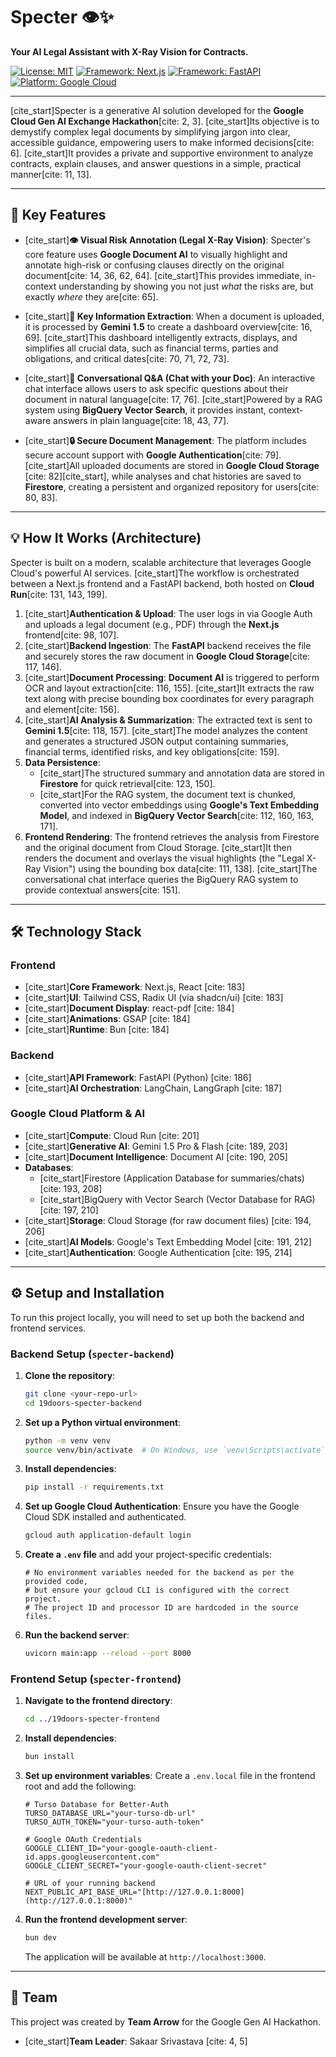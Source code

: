 # Specter 👁️✨

**Your AI Legal Assistant with X-Ray Vision for Contracts.**

[![License: MIT](https://img.shields.io/badge/License-MIT-yellow.svg)](https://opensource.org/licenses/MIT)
[![Framework: Next.js](https://img.shields.io/badge/Next.js-000000?style=for-the-badge&logo=nextdotjs&logoColor=white)](https://nextjs.org/)
[![Framework: FastAPI](https://img.shields.io/badge/FastAPI-005571?style=for-the-badge&logo=fastapi)](https://fastapi.tiangolo.com/)
[![Platform: Google Cloud](https://img.shields.io/badge/Google_Cloud-4285F4?style=for-the-badge&logo=google-cloud&logoColor=white)](https://cloud.google.com/)

---

[cite_start]Specter is a generative AI solution developed for the **Google Cloud Gen AI Exchange Hackathon**[cite: 2, 3]. [cite_start]Its objective is to demystify complex legal documents by simplifying jargon into clear, accessible guidance, empowering users to make informed decisions[cite: 6]. [cite_start]It provides a private and supportive environment to analyze contracts, explain clauses, and answer questions in a simple, practical manner[cite: 11, 13].

---

## 🚀 Key Features

* [cite_start]**👁️ Visual Risk Annotation (Legal X-Ray Vision)**: Specter's core feature uses **Google Document AI** to visually highlight and annotate high-risk or confusing clauses directly on the original document[cite: 14, 36, 62, 64]. [cite_start]This provides immediate, in-context understanding by showing you not just *what* the risks are, but exactly *where* they are[cite: 65].

* [cite_start]**📝 Key Information Extraction**: When a document is uploaded, it is processed by **Gemini 1.5** to create a dashboard overview[cite: 16, 69]. [cite_start]This dashboard intelligently extracts, displays, and simplifies all crucial data, such as financial terms, parties and obligations, and critical dates[cite: 70, 71, 72, 73].

* [cite_start]**💬 Conversational Q&A (Chat with your Doc)**: An interactive chat interface allows users to ask specific questions about their document in natural language[cite: 17, 76]. [cite_start]Powered by a RAG system using **BigQuery Vector Search**, it provides instant, context-aware answers in plain language[cite: 18, 43, 77].

* [cite_start]**🔒 Secure Document Management**: The platform includes secure account support with **Google Authentication**[cite: 79]. [cite_start]All uploaded documents are stored in **Google Cloud Storage** [cite: 82][cite_start], while analyses and chat histories are saved to **Firestore**, creating a persistent and organized repository for users[cite: 80, 83].

---

## 💡 How It Works (Architecture)

Specter is built on a modern, scalable architecture that leverages Google Cloud's powerful AI services. [cite_start]The workflow is orchestrated between a Next.js frontend and a FastAPI backend, both hosted on **Cloud Run**[cite: 131, 143, 199].

1.  [cite_start]**Authentication & Upload**: The user logs in via Google Auth and uploads a legal document (e.g., PDF) through the **Next.js** frontend[cite: 98, 107].
2.  [cite_start]**Backend Ingestion**: The **FastAPI** backend receives the file and securely stores the raw document in **Google Cloud Storage**[cite: 117, 146].
3.  [cite_start]**Document Processing**: **Document AI** is triggered to perform OCR and layout extraction[cite: 116, 155]. [cite_start]It extracts the raw text along with precise bounding box coordinates for every paragraph and element[cite: 156].
4.  [cite_start]**AI Analysis & Summarization**: The extracted text is sent to **Gemini 1.5**[cite: 118, 157]. [cite_start]The model analyzes the content and generates a structured JSON output containing summaries, financial terms, identified risks, and key obligations[cite: 159].
5.  **Data Persistence**:
    * [cite_start]The structured summary and annotation data are stored in **Firestore** for quick retrieval[cite: 123, 150].
    * [cite_start]For the RAG system, the document text is chunked, converted into vector embeddings using **Google's Text Embedding Model**, and indexed in **BigQuery Vector Search**[cite: 112, 160, 163, 171].
6.  **Frontend Rendering**: The frontend retrieves the analysis from Firestore and the original document from Cloud Storage. [cite_start]It then renders the document and overlays the visual highlights (the "Legal X-Ray Vision") using the bounding box data[cite: 111, 138]. [cite_start]The conversational chat interface queries the BigQuery RAG system to provide contextual answers[cite: 151].



---

## 🛠️ Technology Stack

### Frontend
* [cite_start]**Core Framework**: Next.js, React [cite: 183]
* [cite_start]**UI**: Tailwind CSS, Radix UI (via shadcn/ui) [cite: 183]
* [cite_start]**Document Display**: react-pdf [cite: 184]
* [cite_start]**Animations**: GSAP [cite: 184]
* [cite_start]**Runtime**: Bun [cite: 184]

### Backend
* [cite_start]**API Framework**: FastAPI (Python) [cite: 186]
* [cite_start]**AI Orchestration**: LangChain, LangGraph [cite: 187]

### Google Cloud Platform & AI
* [cite_start]**Compute**: Cloud Run [cite: 201]
* [cite_start]**Generative AI**: Gemini 1.5 Pro & Flash [cite: 189, 203]
* [cite_start]**Document Intelligence**: Document AI [cite: 190, 205]
* **Databases**:
    * [cite_start]Firestore (Application Database for summaries/chats) [cite: 193, 208]
    * [cite_start]BigQuery with Vector Search (Vector Database for RAG) [cite: 197, 210]
* [cite_start]**Storage**: Cloud Storage (for raw document files) [cite: 194, 206]
* [cite_start]**AI Models**: Google's Text Embedding Model [cite: 191, 212]
* [cite_start]**Authentication**: Google Authentication [cite: 195, 214]

---

## ⚙️ Setup and Installation

To run this project locally, you will need to set up both the backend and frontend services.

### Backend Setup (`specter-backend`)

1.  **Clone the repository**:
    ```bash
    git clone <your-repo-url>
    cd 19doors-specter-backend
    ```
2.  **Set up a Python virtual environment**:
    ```bash
    python -m venv venv
    source venv/bin/activate  # On Windows, use `venv\Scripts\activate`
    ```
3.  **Install dependencies**:
    ```bash
    pip install -r requirements.txt
    ```
4.  **Set up Google Cloud Authentication**:
    Ensure you have the Google Cloud SDK installed and authenticated.
    ```bash
    gcloud auth application-default login
    ```
5.  **Create a `.env` file** and add your project-specific credentials:
    ```env
    # No environment variables needed for the backend as per the provided code,
    # but ensure your gcloud CLI is configured with the correct project.
    # The project ID and processor ID are hardcoded in the source files.
    ```
6.  **Run the backend server**:
    ```bash
    uvicorn main:app --reload --port 8000
    ```

### Frontend Setup (`specter-frontend`)

1.  **Navigate to the frontend directory**:
    ```bash
    cd ../19doors-specter-frontend
    ```
2.  **Install dependencies**:
    ```bash
    bun install
    ```
3.  **Set up environment variables**:
    Create a `.env.local` file in the frontend root and add the following:
    ```env
    # Turso Database for Better-Auth
    TURSO_DATABASE_URL="your-turso-db-url"
    TURSO_AUTH_TOKEN="your-turso-auth-token"

    # Google OAuth Credentials
    GOOGLE_CLIENT_ID="your-google-oauth-client-id.apps.googleusercontent.com"
    GOOGLE_CLIENT_SECRET="your-google-oauth-client-secret"

    # URL of your running backend
    NEXT_PUBLIC_API_BASE_URL="[http://127.0.0.1:8000](http://127.0.0.1:8000)"
    ```
4.  **Run the frontend development server**:
    ```bash
    bun dev
    ```
    The application will be available at `http://localhost:3000`.

---

## 👥 Team

This project was created by **Team Arrow** for the Google Gen AI Hackathon.
* [cite_start]**Team Leader**: Sakaar Srivastava [cite: 4, 5]
